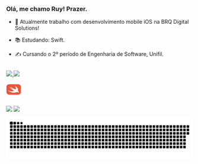 ### Olá, me chamo Ruy! Prazer.


- 🔭  Atualmente trabalho com desenvolvimento mobile iOS na BRQ Digital Solutions!
- 📚  Estudando: Swift.
- ✍️ Cursando o 2º período de Engenharia de Software, Unifil.

  ##
<div>
  <a href="https://github.com/ruyrodrigues">
  <img height="170em" src="https://github-readme-stats.vercel.app/api?username=ruyrodrigues&show_icons=true&theme=dracula&include_all_commits=true&count_private=true"/>
  <img height="160em" src="https://github-readme-stats.vercel.app/api/top-langs/?username=ruyrodrigues&layout=compact&langs_count=7&theme=dracula"/>
</div>

<div style="display: inline_block"><br>
  <img align="center" alt="Swift" height="30" width="40" src="https://raw.githubusercontent.com/devicons/devicon/9f4f5cdb393299a81125eb5127929ea7bfe42889/icons/swift/swift-original.svg">
</div>
  
  ##
  
  <div> 
  <a href = "mailto:ruymiguel.penha2003@gmail.com"><img src="https://img.shields.io/badge/Gmail-D14836?style=for-the-badge&logo=gmail&logoColor=white" target="_blank"></a>
  <a href="https://www.linkedin.com/in/ruymiguel/" target="_blank"><img src="https://img.shields.io/badge/-LinkedIn-%230077B5?style=for-the-badge&logo=linkedin&logoColor=white" target="_blank"></a> 
 
  ![Snake animation](https://github.com/ruyrodrigues/ruyrodrigues/blob/output/github-contribution-grid-snake.svg)
 
</div>
